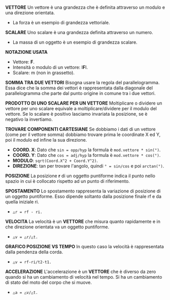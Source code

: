 **VETTORE**
Un vettore è una grandezza che è definita attraverso un modulo e una direzione orientata.
- La forza è un esempio di grandezza vettoriale.

**SCALARE**
Uno scalare è una grandezza definita attraverso un numero.
- La massa di un oggetto è un esempio di grandezza scalare.

**NOTAZIONE USATA**
- Vettore: **F**.
- Intensità o modulo di un vettore: I**F**I.
- Scalare: m (non in grassetto).

**SOMMA TRA DUE VETTORI**
Bisogna usare la regola del parallelogramma. Essa dice che la somma dei vettori è rappresentata dalla diagonale del parallelogramma che parte dal punto origine in comune tra i due vettori.

**PRODOTTO DI UNO SCALARE PER UN VETTORE**
Moltiplicare o dividere un vettore per uno scalare equivale a moltiplicare/dividere per il modulo del vettore. Se lo scalare è positivo lasciamo invariata la posizione, se è negativo la invertiamo.

**TROVARE COMPONENTI CARTESIANE**
Se dobbiamo i dati di un vettore (come per il vettore somma) dobbiamo trovare prima le coordinate X ed Y, poi il modulo ed infine la sua direzione.

- **COORD. X**: Dato che `sin = opp/hyp` la formula è `mod.vettore * sin(°)`.
- **COORD. Y**: Dato che `cos = adj/hyp` la formula è `mod.vettore * cos(°)`.
- **MODULO**: `sqrt(Coord.X^2 + Coord.Y^2)`.
- **DIREZIONE**: tan per trovare l'angolo, quindi `° = sin/cos` e poi `arctan(°)`.

**POSIZIONE**
La posizione **r** di un oggetto puntiforme indica il punto nello spazio in cui è collocato rispetto ad un punto di riferimento.

**SPOSTAMENTO**
Lo spostamento rappresenta la variazione di posizione di un oggetto puntiforme. Esso dipende soltanto dalla posizione finale rf e da quella iniziale ri.
- `△r = rf - ri.`

**VELOCITA**
La velocità è un **VETTORE** che misura quanto rapidamente e in che direzione orientata va un oggetto puntiforme.
- `△v = △r/△t.`

**GRAFICO POSIZIONE VS TEMPO**
In questo caso la velocità è rappresentata dalla pendenza della corda.
- `△v = rf-ri/t2-t1.`

**ACCELERAZIONE**
L'accelerazione è un **VETTORE** che è diverso da zero quando si ha un cambiamento di velocità nel tempo. Si ha un cambiamento di stato del moto del corpo che si muove.
- `△a = △v/△t.`
